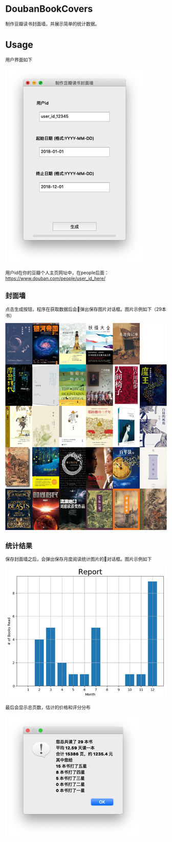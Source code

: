 # DoubanBookCovers

制作豆瓣读书封面墙，并展示简单的统计数据。

# Usage

用户界面如下

![UI](./pics/UI.png "UI")

用户id在你的豆瓣个人主页网址中，在people后面：https://www.douban.com/people/user_id_here/

## 封面墙

点击生成按钮，程序在获取数据后会弹出保存图片对话框。图片示例如下（29本书）

![bs](./pics/bookcovers.jpg "bs")

## 统计结果

保存封面墙之后，会弹出保存月度阅读统计图片的对话框。图片示例如下

![bs](./pics/monthlyreport.jpg "bs")

最后会显示总页数，估计的价格和评分分布

![bs](./pics/stats.png "bs")

